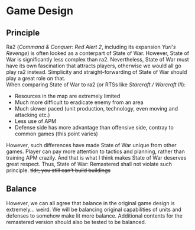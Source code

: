 # Game Design

## Principle

Ra2 (_Command & Conquer: Red Alert 2_, including its expansion _Yuri's Revenge_) is often looked as a conterpart of State of War. However, State of War is significantly less complex than ra2. Nevertheless, State of War must have its own fascination that attracts players, otherwise we would all go play ra2 instead. Simplicity and straight-forwarding of State of War should play a great role on that.  
When comparing State of War to ra2 (or RTSs like _Starcraft / Warcraft III_):

- Resources in the map are extremely limited
- Much more difficult to eradicate enemy from an area
- Much slower paced (unit production, technology, even moving and attacking etc.)
- Less use of APM
- Defense side has more advantage than offensive side, contray to common games (this point varies)

However, such differences have made State of War unique from other games. Player can pay more attention to tactics and planning, rather than training APM crazily. And that is what I think makes State of War deserves great respect. Thus, State of War: Remastered shall not violate such principle. ~~tldr; you still can't build buildings~~

## Balance

However, we can all agree that balance in the original game design is extremely... weird. We will be balancing original capabilities of units and defenses to somehow make lit more balance. Additional contents for the remastered version should also be tested to be balanced.
